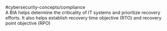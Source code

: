 #cybersecurity-concepts/compliance  
A BIA helps determine the criticality of IT systems and prioritize recovery efforts. It also helps establish recovery time objective (RTO) and recovery point objective (RPO)